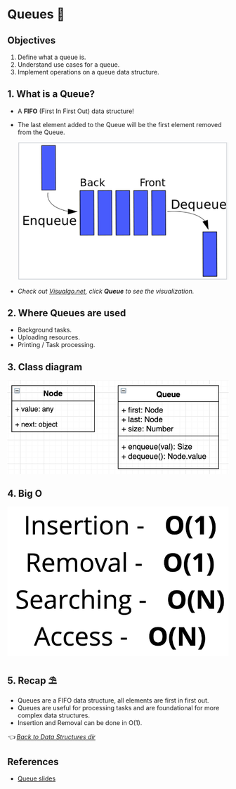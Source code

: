 # Queues 🌭

## Objectives

1. Define what a queue is.
2. Understand use cases for a queue.
3. Implement operations on a queue data structure.

## 1. What is a Queue?

- A **FIFO** (First In First Out) data structure!
- The last element added to the Queue will be the first element removed from the Queue.

  ![Queue](../../assets/images/data-structures/Queue.png)

- *Check out [Visualgo.net](https://visualgo.net/en/list), click **Queue** to see the visualization.*

## 2. Where Queues are used

- Background tasks.
- Uploading resources.
- Printing / Task processing.

## 3. Class diagram

  ![Queue Class diagram](../../assets/images/data-structures/Queue-class-diagram.png)

## 4. Big O

  ![Queue BigO](../../assets/images/data-structures/Queue-bigO.png)

## 5. Recap ⛱

- Queues are a FIFO data structure, all elements are first in first out.
- Queues are useful for processing tasks and are foundational for more complex data structures.
- Insertion and Removal can be done in O(1).

*👈 [Back to Data Structures dir](../README.md)*

## References

- [Queue slides](https://cs.slides.com/colt_steele/Queues#/)
